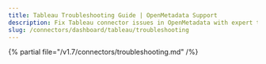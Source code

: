 ```yaml
---
title: Tableau Troubleshooting Guide | OpenMetadata Support
description: Fix Tableau connector issues in OpenMetadata with expert troubleshooting guides. Resolve common errors, connection problems, and data ingestion failures fast.
slug: /connectors/dashboard/tableau/troubleshooting
---
```


{% partial file="/v1.7/connectors/troubleshooting.md" /%}
